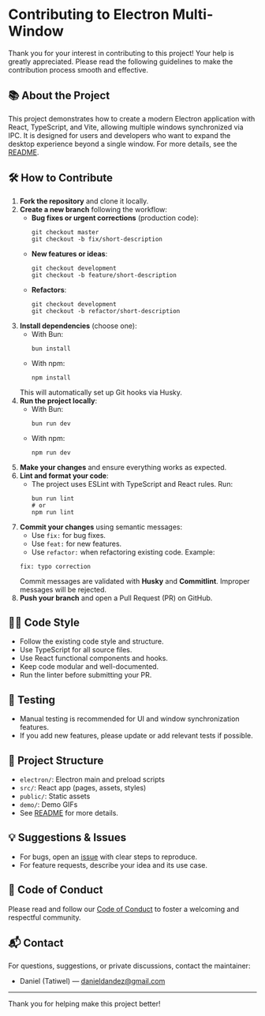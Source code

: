 # Contributing to Electron Multi-Window

Thank you for your interest in contributing to this project! Your help is greatly appreciated. Please read the following guidelines to make the contribution process smooth and effective.

## 📚 About the Project

This project demonstrates how to create a modern Electron application with React, TypeScript, and Vite, allowing multiple windows synchronized via IPC. It is designed for users and developers who want to expand the desktop experience beyond a single window. For more details, see the [README](../README.md).

## 🛠️ How to Contribute

1. **Fork the repository** and clone it locally.
2. **Create a new branch** following the workflow:
   - **Bug fixes or urgent corrections** (production code):
     ```pwsh
     git checkout master
     git checkout -b fix/short-description
     ```
   - **New features or ideas**:
     ```pwsh
     git checkout development
     git checkout -b feature/short-description
     ```
   - **Refactors**:
     ```pwsh
     git checkout development
     git checkout -b refactor/short-description
     ```
3. **Install dependencies** (choose one):
   - With Bun:
     ```pwsh
     bun install
     ```
   - With npm:
     ```pwsh
     npm install
     ```
   This will automatically set up Git hooks via Husky.
4. **Run the project locally**:
   - With Bun:
     ```pwsh
     bun run dev
     ```
   - With npm:
     ```pwsh
     npm run dev
     ```
5. **Make your changes** and ensure everything works as expected.
6. **Lint and format your code**:
   - The project uses ESLint with TypeScript and React rules. Run:
     ```pwsh
     bun run lint
     # or
     npm run lint
     ```
7. **Commit your changes** using semantic messages:
   - Use `fix:` for bug fixes.
   - Use `feat:` for new features.
   - Use `refactor:` when refactoring existing code.
   Example:
   ```
   fix: typo correction
   ```
   Commit messages are validated with **Husky** and **Commitlint**. Improper
   messages will be rejected.
8. **Push your branch** and open a Pull Request (PR) on GitHub.

## 🧑‍💻 Code Style

- Follow the existing code style and structure.
- Use TypeScript for all source files.
- Use React functional components and hooks.
- Keep code modular and well-documented.
- Run the linter before submitting your PR.

## 🧪 Testing

- Manual testing is recommended for UI and window synchronization features.
- If you add new features, please update or add relevant tests if possible.

## 📁 Project Structure

- `electron/`: Electron main and preload scripts
- `src/`: React app (pages, assets, styles)
- `public/`: Static assets
- `demo/`: Demo GIFs
- See [README](../README.md#project-structure) for more details.

## 💡 Suggestions & Issues

- For bugs, open an [issue](https://github.com/Tatiwel/electron-multi-window/issues) with clear steps to reproduce.
- For feature requests, describe your idea and its use case.

## 🤝 Code of Conduct

Please read and follow our [Code of Conduct](CODE_OF_CONDUCT.md) to foster a welcoming and respectful community.

## 📬 Contact

For questions, suggestions, or private discussions, contact the maintainer:

- Daniel (Tatiwel) — [danieldandez@gmail.com](mailto:danieldandez@gmail.com)

---

Thank you for helping make this project better!
